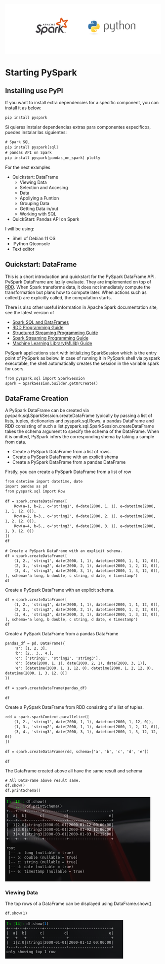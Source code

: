 ![](https://raw.githubusercontent.com/gabrielfernando01/spark/master/image/header_pyspark.png)

# Starting PySpark

## Installing use PyPI

If you want to install extra dependencies for a specific component, you can install it as below:

```javascript
pip install pyspark
```

Si quieres instalar dependencias extras para componentes especificos, puedes instalar las siguientes:

```javascript
# Spark SQL
pip install pyspark[sql]
# pandas API on Spark
pip install pyspark[pandas_on_spark] plotly
```


For the next examples

- Quickstart: DataFrame
	- Viewing Data
	- Selection and Accesing
	- Data
	- Appliying a Funtion
	- Grouping Data
	- Getting Data in/out
	- Working with SQL
- QuickStart: Pandas API on Spark

 I will be using:
 
 - Shell of Debian 11 OS
 - IPython Qtconsole
 - Text editor

## Quickstart: DataFrame

This is a short introduction and quickstart for the PySpark DataFrame API. PySpark DataFrame are lazily evaluate. They are implemented on top of <a href="https://spark.apache.org/docs/latest/rdd-programming-guide.html">RDD</a>. When Spark transforms data, it does not inmediately compute the transformation but plans how to compute later. When actions such as collect() are explicitly called, the computation starts.

There is also other useful information in Apache Spark documentation site, see the latest version of

-  <a href="https://spark.apache.org/docs/latest/sql-programming-guide.html">Spark SQL and DataFrames</a>
-  <a href="https://spark.apache.org/docs/latest/rdd-programming-guide.html">RDD Programming Guide</a>
-  <a href="https://spark.apache.org/docs/latest/structured-streaming-programming-guide.html">Structured Streaming Programming Guide</a>
-  <a href="https://spark.apache.org/docs/latest/streaming-programming-guide.html">Spark Streaming Programming Guide</a>
-  <a href="https://spark.apache.org/docs/latest/ml-guide.html">Machine Learning Library(MLlib) Guide</a>

PySpark applications start with initializing SparkSession which is the entry point of PySpark as below. In case of running it in PySpark shell via pyspark executable, the shell automatically creates the session in the variable spark for users.

```
from pyspark.sql import SparkSession
spark = SparkSession.builder.getOrCreate()
```

## DataFrame Creation

A PySpark DataFrame can be created via pyspark.sql.SparkSession.createDataFrame typically by passing a list of lists, tuples, dictionaries and pyspark.sql.Rows, a pandas DataFrame and RDD consisting of such a list.pyspark.sql.SparkSession.createDataFrame takes the schema argument to specify the schema of the DataFrame. When it is omitted, PySpark infers the corresponding shema by taking a sample from data.

- Create a PySpark DataFrame from a list of rows.
- Create a PySpark DataFrame with an explicit shema
- Create a PySpark DataFrame from a pandas DataFrame

Firstly, you can create a PySpark DataFrame from a list of row

```
from datetime import datetime, date
import pandas as pd
from pyspark.sql import Row

df = spark.createDataFrame([
    Row(a=1, b=2., c='string1', d=date(2000, 1, 1), e=datetime(2000, 1, 1, 12, 0)),
    Row(a=2, b=3., c='string2', d=date(2000, 2, 1), e=datetime(2000, 1, 2, 12, 0)),
    Row(a=4, b=5., c='string3', d=date(2000, 3, 1), e=datetime(2000, 1, 3, 12, 0))
])
df

# Create a PySpark DataFrame with an explicit schema.
df = spark.createDataFrame([
    (1, 2., 'string1', date(2000, 1, 1), datetime(2000, 1, 1, 12, 0)),
    (2, 3., 'string2', date(2000, 2, 1), datetime(2000, 1, 2, 12, 0)),
    (3, 4., 'string3', date(2000, 3, 1), datetime(2000, 1, 3, 12, 0)),
], schema='a long, b double, c string, d date, e timestamp')
df
```

Create a PySpark DataFrame with an explicit schema.

```
df = spark.createDataFrame([
    (1, 2., 'string1', date(2000, 1, 1), datetime(2000, 1, 1, 12, 0)),
    (2, 3., 'string2', date(2000, 2, 1), datetime(2000, 1, 2, 12, 0)),
    (3, 4., 'string3', date(2000, 3, 1), datetime(2000, 1, 3, 12, 0)),
], schema='a long, b double, c string, d date, e timestamp')
df
```

Create a PySpark DataFrame from a pandas DataFrame

```
pandas_df = pd. DataFrame({
    'a': [1, 2, 3],
    'b': [2., 3., 4.],
    'c': ['string1', 'string2', 'string3'],
    'd': [date(2000, 1, 1), date(2000, 2, 1), date(2000, 3, 1)],
    'e': [datetime(2000, 1, 1, 12, 0), datetime(2000, 1, 2, 12, 0), datetime(2000, 1, 3, 12, 0)]
})

df = spark.createDataFrame(pandas_df)

df
```

Create a PySpark DataFrame from RDD consisting of a list of tuples.

```
rdd = spark.sparkContext.parallelize([
    (1, 2., 'string1', date(2000, 1, 1), datetime(2000, 1, 12, 0)),
    (1, 3., 'string2', date(2000, 1, 1), datetime(2000, 1, 2, 12, 0)),
    (3, 4., 'string3', date(2000, 3, 1), datetime(2000, 1, 3, 12, 12, 0))
])

df = spark.createDataFrame(rdd, schema=['a', 'b', 'c', 'd', 'e'])

df
```

The DataFrame created above all have the same result and schema

```
# All DataFrame above result same.
df.show()
df.printSchema()
```

![](https://raw.githubusercontent.com/gabrielfernando01/spark/master/image/df.png)

### Viewing Data

The top rows of a DataFrame can be displayed using DataFrame.show().

```
df.show(1)
```

![](https://raw.githubusercontent.com/gabrielfernando01/spark/master/image/top_df.png)